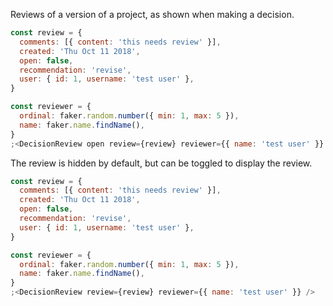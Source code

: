 Reviews of a version of a project, as shown when making a decision.

```js
const review = {
  comments: [{ content: 'this needs review' }],
  created: 'Thu Oct 11 2018',
  open: false,
  recommendation: 'revise',
  user: { id: 1, username: 'test user' },
}

const reviewer = {
  ordinal: faker.random.number({ min: 1, max: 5 }),
  name: faker.name.findName(),
}
;<DecisionReview open review={review} reviewer={{ name: 'test user' }} />
```

The review is hidden by default, but can be toggled to display the review.

```js
const review = {
  comments: [{ content: 'this needs review' }],
  created: 'Thu Oct 11 2018',
  open: false,
  recommendation: 'revise',
  user: { id: 1, username: 'test user' },
}

const reviewer = {
  ordinal: faker.random.number({ min: 1, max: 5 }),
  name: faker.name.findName(),
}
;<DecisionReview review={review} reviewer={{ name: 'test user' }} />
```
